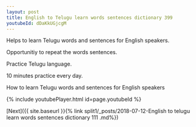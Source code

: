 ```yaml
---
layout: post
title: English to Telugu learn words sentences dictionary 399 
youtubeId: dDaKkUGjcgM
---
```

 
 
Helps to learn Telugu words and sentences for English speakers.

Opportunitiy to repeat the words sentences. 

Practice Telugu language. 
 
10 minutes practice every day. 
 
How to learn Telugu words and sentences for English speakers 
 
{% include youtubePlayer.html id=page.youtubeId %}
 
 
[Next]({{ site.baseurl }}{% link  split1/_posts/2018-07-12-English to telugu learn words sentences dictionary 111 .md%})
 
